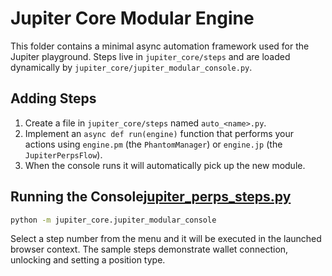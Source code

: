 # Jupiter Core Modular Engine

This folder contains a minimal async automation framework used for the Jupiter
playground.  Steps live in `jupiter_core/steps` and are loaded dynamically by
`jupiter_core/jupiter_modular_console.py`.

## Adding Steps

1. Create a file in `jupiter_core/steps` named `auto_<name>.py`.
2. Implement an `async def run(engine)` function that performs your actions using
   `engine.pm` (the `PhantomManager`) or `engine.jp` (the `JupiterPerpsFlow`).
3. When the console runs it will automatically pick up the new module.

## Running the Console[jupiter_perps_steps.py](jupiter_perps_steps.py)

```bash
python -m jupiter_core.jupiter_modular_console
```

Select a step number from the menu and it will be executed in the launched
browser context.  The sample steps demonstrate wallet connection,
unlocking and setting a position type.

